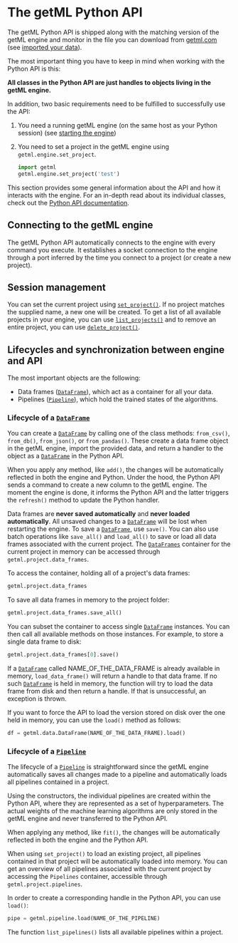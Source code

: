 # The getML Python API

The getML Python API is shipped along with the matching version of the getML engine and monitor in the file you can download from [getml.com](https://getml.com) (see [imported your data](importing_data)).

The most important thing you have to keep in mind when working with the Python API is this:

**All classes in the Python API are just handles to objects living in the getML engine.**

In addition, two basic requirements need to be fulfilled to successfully use the API:

1. You need a running getML engine (on the same host as your Python session) (see [starting the engine](#the_getml_engine_starting))
2. You need to set a project in the getML engine using `getml.engine.set_project`.

   ```python
   import getml
   getml.engine.set_project('test')
    ```
This section provides some general information about the API and how it interacts with the engine. For an in-depth read about its individual classes, check out the [Python API documentation](python_api).

## Connecting to the getML engine

The getML Python API automatically connects to the engine with every command you execute. It establishes a socket connection to the engine through a port inferred by the time you connect to a project (or create a new project).

## Session management

You can set the current project using [`set_project()`](getml/engine/set_project). If no project matches the supplied name, a new one will be created. To get a list of all available projects in your engine, you can use [`list_projects()`](getml/engine/list_projects) and to remove an entire project, you can use [`delete_project()`](getml/engine/delete_project).

## Lifecycles and synchronization between engine and API

The most important objects are the following:

- Data frames ([`DataFrame`](getml/data/DataFrame)), which act as a container for all your data.
- Pipelines ([`Pipeline`](getml/pipeline/Pipeline)), which hold the trained states of the algorithms.

### Lifecycle of a [`DataFrame`](getml/data/DataFrame)

You can create a [`DataFrame`](getml/data/DataFrame) by calling one of the class methods: `from_csv()`, `from_db()`, `from_json()`, or `from_pandas()`. These create a data frame object in the getML engine, import the provided data, and return a handler to the object as a [`DataFrame`](getml/data/DataFrame) in the Python API.

When you apply any method, like `add()`, the changes will be automatically reflected in both the engine and Python. Under the hood, the Python API sends a command to create a new column to the getML engine. The moment the engine is done, it informs the Python API and the latter triggers the `refresh()` method to update the Python handler.

Data frames are **never saved automatically** and **never loaded automatically**. All unsaved changes to a [`DataFrame`](getml/data/DataFrame) will be lost when restarting the engine. To save a [`DataFrame`](getml/data/DataFrame), use `save()`. You can also use batch operations like `save_all()` and `load_all()` to save or load all data frames associated with the current project. The [`DataFrames`](getml/data/DataFrames) container for the current project in memory can be accessed through `getml.project.data_frames`.

To access the container, holding all of a project's data frames:

```python
getml.project.data_frames
```
To save all data frames in memory to the project folder:

```python
getml.project.data_frames.save_all()
```

You can subset the container to access single [`DataFrame`](getml/data/DataFrame) instances. You can then call all available methods on those instances. For example, to store a single data frame to disk:
```python
getml.project.data_frames[0].save()

```
If a [`DataFrame`](getml/data/DataFrame) called NAME_OF_THE_DATA_FRAME is already available in memory, `load_data_frame()` will return a handle to that data frame. If no such [`DataFrame`](getml/data/DataFrame) is held in memory, the function will try to load the data frame from disk and then return a handle. If that is unsuccessful, an exception is thrown.

If you want to force the API to load the version stored on disk over the one held in memory, you can use the `load()` method as follows:

```python
df = getml.data.DataFrame(NAME_OF_THE_DATA_FRAME).load()
```
### Lifecycle of a [`Pipeline`](getml/pipeline/Pipeline)

The lifecycle of a [`Pipeline`](getml/pipeline/Pipeline) is straightforward since the getML engine automatically saves all changes made to a pipeline and automatically loads all pipelines contained in a project.

Using the constructors, the individual pipelines are created within the Python API, where they are represented as a set of hyperparameters. The actual weights of the machine learning algorithms are only stored in the getML engine and never transferred to the Python API.

When applying any method, like `fit()`, the changes will be automatically reflected in both the engine and the Python API.

When using `set_project()` to load an existing project, all pipelines contained in that project will be automatically loaded into memory. You can get an overview of all pipelines associated with the current project by accessing the `Pipelines` container, accessible through `getml.project.pipelines`.

In order to create a corresponding handle in the Python API, you can use `load()`:
```python
pipe = getml.pipeline.load(NAME_OF_THE_PIPELINE)
```
The function `list_pipelines()` lists all available pipelines within a project.

